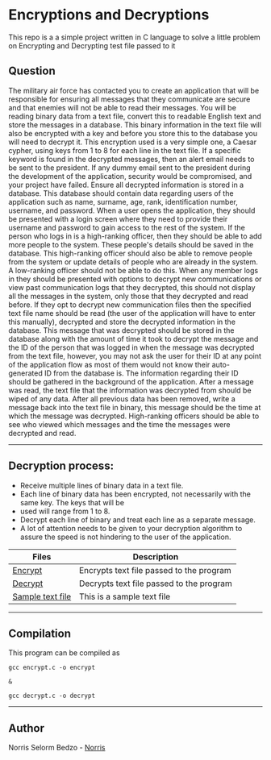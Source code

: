 # Encryptions and Decryptions
This repo is a a simple project written in C language to solve a little problem on Encrypting and Decrypting test file passed to it


## Question 

The military air force has contacted you to create an application that will be responsible for ensuring all
messages that they communicate are secure and that enemies will not be able to read their messages.
You will be reading binary data from a text file, convert this to readable English text and store the messages in
a database. This binary information in the text file will also be encrypted with a key and before you store this
to the database you will need to decrypt it. This encryption used is a very simple one, a Caesar cypher, using
keys from 1 to 8 for each line in the text file.
If a specific keyword is found in the decrypted messages, then an alert email needs to be sent to the president.
If any dummy email sent to the president during the development of the application, security would be
compromised, and your project have failed.
Ensure all decrypted information is stored in a database.
This database should contain data regarding users of the application such as name, surname, age, rank,
identification number, username, and password.
When a user opens the application, they should be presented with a login screen where they need to provide
their username and password to gain access to the rest of the system.
If the person who logs in is a high-ranking officer, then they should be able to add more people to the system.
These people's details should be saved in the database. This high-ranking officer should also be able to remove
people from the system or update details of people who are already in the system. A low-ranking officer
should not be able to do this.
When any member logs in they should be presented with options to decrypt new communications or view past
communication logs that they decrypted, this should not display all the messages in the system, only those
that they decrypted and read before.
If they opt to decrypt new communication files then the specified text file name should be read (the user of
the application will have to enter this manually), decrypted and store the decrypted information in the
database. This message that was decrypted should be stored in the database along with the amount of time it
took to decrypt the message and the ID of the person that was logged in when the message was decrypted
from the text file, however, you may not ask the user for their ID at any point of the application flow as most
of them would not know their auto-generated ID from the database is. The information regarding their ID
should be gathered in the background of the application.
After a message was read, the text file that the information was decrypted from should be wiped of any data.
After all previous data has been removed, write a message back into the text file in binary, this message should
be the time at which the message was decrypted.
High-ranking officers should be able to see who viewed which messages and the time the messages were
decrypted and read.

---

## Decryption process:
- Receive multiple lines of binary data in a text file.
- Each line of binary data has been encrypted, not necessarily with the same key. The keys that will be
- used will range from 1 to 8.
- Decrypt each line of binary and treat each line as a separate message.
- A lot of attention needs to be given to your decryption algorithm to assure the speed is not hindering to the user of the application.


Files | Description
----------- | -----------
[Encrypt](./encrypt.c) | Encrypts text file passed to the program
[Decrypt](./decrypt.c) | Decrypts text file passed to the program
[Sample text file](./test_message.txt) | This is a sample text file


---
## Compilation

This program can be compiled as

```
gcc encrypt.c -o encrypt

&

gcc decrypt.c -o decrypt

```

---

## Author

 Norris Selorm Bedzo - [Norris](https://github.com/bedzon94)
